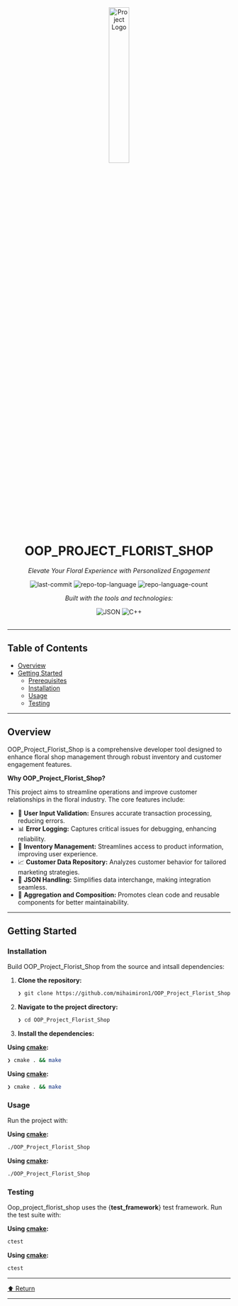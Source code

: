 <div id="top">

<!-- HEADER STYLE: CLASSIC -->
<div align="center">

<img src="OOP_Project_Florist_Shop.png" width="30%" style="position: relative; top: 0; right: 0;" alt="Project Logo"/>

# OOP_PROJECT_FLORIST_SHOP

<em>Elevate Your Floral Experience with Personalized Engagement</em>

<!-- BADGES -->
<img src="https://img.shields.io/github/last-commit/mihaimiron1/OOP_Project_Florist_Shop?style=flat&logo=git&logoColor=white&color=0080ff" alt="last-commit">
<img src="https://img.shields.io/github/languages/top/mihaimiron1/OOP_Project_Florist_Shop?style=flat&color=0080ff" alt="repo-top-language">
<img src="https://img.shields.io/github/languages/count/mihaimiron1/OOP_Project_Florist_Shop?style=flat&color=0080ff" alt="repo-language-count">

<em>Built with the tools and technologies:</em>

<img src="https://img.shields.io/badge/JSON-000000.svg?style=flat&logo=JSON&logoColor=white" alt="JSON">
<img src="https://img.shields.io/badge/C++-00599C.svg?style=flat&logo=C++&logoColor=white" alt="C++">

</div>
<br>

---

## Table of Contents

- [Overview](#overview)
- [Getting Started](#getting-started)
    - [Prerequisites](#prerequisites)
    - [Installation](#installation)
    - [Usage](#usage)
    - [Testing](#testing)

---

## Overview

OOP_Project_Florist_Shop is a comprehensive developer tool designed to enhance floral shop management through robust inventory and customer engagement features.

**Why OOP_Project_Florist_Shop?**

This project aims to streamline operations and improve customer relationships in the floral industry. The core features include:

- 🌼 **User Input Validation:** Ensures accurate transaction processing, reducing errors.
- 📊 **Error Logging:** Captures critical issues for debugging, enhancing reliability.
- 🌸 **Inventory Management:** Streamlines access to product information, improving user experience.
- 📈 **Customer Data Repository:** Analyzes customer behavior for tailored marketing strategies.
- 🌿 **JSON Handling:** Simplifies data interchange, making integration seamless.
- 🌻 **Aggregation and Composition:** Promotes clean code and reusable components for better maintainability.

---

## Getting Started

### Installation

Build OOP_Project_Florist_Shop from the source and intsall dependencies:

1. **Clone the repository:**

    ```sh
    ❯ git clone https://github.com/mihaimiron1/OOP_Project_Florist_Shop
    ```

2. **Navigate to the project directory:**

    ```sh
    ❯ cd OOP_Project_Florist_Shop
    ```

3. **Install the dependencies:**

**Using [cmake](https://isocpp.org/):**

```sh
❯ cmake . && make
```
**Using [cmake](https://isocpp.org/):**

```sh
❯ cmake . && make
```

### Usage

Run the project with:

**Using [cmake](https://isocpp.org/):**

```sh
./OOP_Project_Florist_Shop
```
**Using [cmake](https://isocpp.org/):**

```sh
./OOP_Project_Florist_Shop
```

### Testing

Oop_project_florist_shop uses the {__test_framework__} test framework. Run the test suite with:

**Using [cmake](https://isocpp.org/):**

```sh
ctest
```
**Using [cmake](https://isocpp.org/):**

```sh
ctest
```

---

<div align="left"><a href="#top">⬆ Return</a></div>

---
